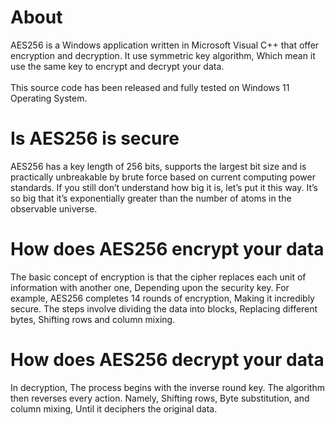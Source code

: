 ﻿# About
AES256 is a Windows application written in Microsoft Visual C++ that offer encryption and decryption. It use symmetric key algorithm, Which mean it use the same key to encrypt and decrypt your data.
<br>
<br>
This source code has been released and fully tested on Windows 11 Operating System.

# Is AES256 is secure

AES256 has a key length of 256 bits, supports the largest bit size and is practically unbreakable by brute force based on current computing power standards. If you still don’t understand how big it is, let’s put it this way. It’s so big that it’s exponentially greater than the number of atoms in the observable universe.

# How does AES256 encrypt your data
The basic concept of encryption is that the cipher replaces each unit of information with another one, Depending upon the security key. For example, AES256 completes 14 rounds of encryption, Making it incredibly secure. The steps involve dividing the data into blocks, Replacing different bytes, Shifting rows and column mixing.

# How does AES256 decrypt your data
In decryption, The process begins with the inverse round key. The algorithm then reverses every action. Namely, Shifting rows, Byte substitution, and column mixing, Until it deciphers the original data.
